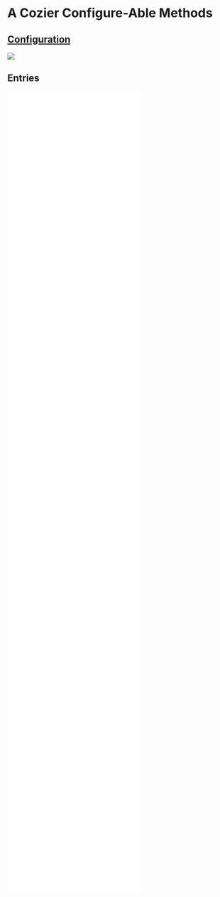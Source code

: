 # A Cozier Configure-Able Methods
## [Configuration](A%20Cozier%20Configure-ability.canvas)
![](A%20Cozier%20Configure-ability.canvas)
## Entries
![](07_entries/07.00_Intro.md)
![](07_entries/07.01_Background.md)
![](07_entries/07.02.00_Cozy_Intentions.md)
![](07_entries/07.02.01_Manifesting_intentions.md)
![](07_entries/07.02.02_Installing_Intentions.md)
![](07_entries/07.03.00_En-crip-ing_cozy_time.md)
![](07_entries/07.03.01_en-crip-ing_time.md)
![](07_entries/07.03.02_En-Crip-ing_HeadBody.md)
![](07_entries/07.03.03_En-crip-ing_kinship.md)
![](07_entries/07.03.04_En-crip-ing_academic_docs.md)
![](07_entries/07.04_Futures_x_Desires.md)
![](07_entries/pandoc_order.md)
